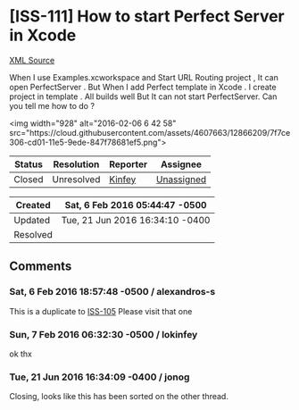 # [ISS-111] How to start Perfect Server in Xcode

[XML Source](./xml/ISS-111.xml)
<p><p>When I use Examples.xcworkspace and Start URL Routing project , It can open PerfectServer . But When I add Perfect template  in Xcode . I create project in template . All builds well But It can not start PerfectServer. Can you tell me how to do ?</p>

<p>&lt;img width="928" alt="2016-02-06 6 42 58" src="https://cloud.githubusercontent.com/assets/4607663/12866209/7f7ce306-cd01-11e5-9ede-847f78681ef5.png"&gt;</p></p>





Status|Resolution|Reporter|Assignee
------|----------|--------|--------
Closed|Unresolved|[Kinfey](lokinfey)|[Unassigned]($-1)





Created|Sat, 6 Feb 2016 05:44:47 -0500
-------|--------------
Updated|Tue, 21 Jun 2016 16:34:10 -0400
Resolved|


## Comments




### Sat, 6 Feb 2016 18:57:48 -0500 / alexandros-s 

<p><p>This is a duplicate to <a href="http://jira.perfect.org:8080/browse/ISS-105" title="Tutorial/Guide coming?" class="issue-link" data-issue-key="ISS-105">ISS-105</a> Please visit that one</p></p>


### Sun, 7 Feb 2016 06:32:30 -0500 / lokinfey 

<p><p>ok thx</p></p>


### Tue, 21 Jun 2016 16:34:09 -0400 / jonog 

<p><p>Closing, looks like this has been sorted on the other thread. </p></p>


